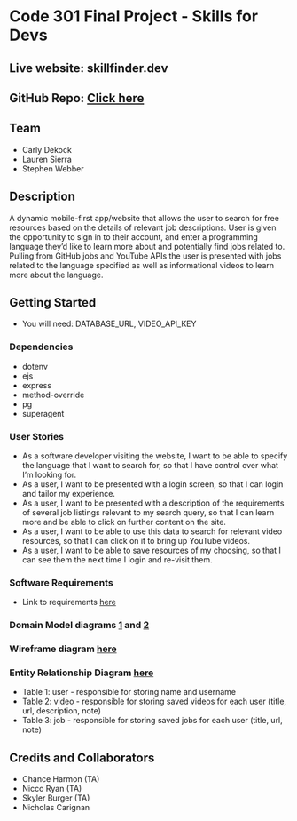 # Code 301 Final Project - Skills for Devs

## Live website: skillfinder.dev
## GitHub Repo: [Click here](https://github.com/skills-for-devs/resource-finder.git)

## Team

- Carly Dekock
- Lauren Sierra
- Stephen Webber

## Description

A dynamic mobile-first app/website that allows the user to search for free resources based on the details of relevant job descriptions. User is given the opportunity to sign in to their account, and enter a programming language they’d like to learn more about and potentially find jobs related to. Pulling from GitHub jobs and YouTube APIs the user is presented with jobs related to the language specified as well as informational videos to learn more about the language. 

## Getting Started

- You will need: DATABASE_URL, VIDEO_API_KEY

### Dependencies

- dotenv
- ejs
- express
- method-override
- pg
- superagent

### User Stories

- As a software developer visiting the website, I want to be able to specify the language that I want to search for, so that I have control over what I’m looking for.
- As a user, I want to be presented with a login screen, so that I can login and tailor my experience.
- As a user, I want to be presented with a description of the requirements of several job listings relevant to my search query, so that I can learn more and be able to click on further content on the site.
- As a user, I want to be able to use this data to search for relevant video resources, so that I can click on it to bring up YouTube videos.
- As a user, I want to be able to save resources of my choosing, so that I can see them the next time I login and re-visit them.

### Software Requirements

- Link to requirements [here](requirements.md)

### Domain Model diagrams [1](images/domain-model-1.jpeg) and [2](images/domain-model-2.jpeg)

### Wireframe diagram [here](images/wireframes.jpeg)

### Entity Relationship Diagram [here](ERD-projectprep.png)

- Table 1: user - responsible for storing name and username
- Table 2: video - responsible for storing saved videos for each user (title, url, description, note)
- Table 3: job - responsible for storing saved jobs for each user (title, url, note)

## Credits and Collaborators

- Chance Harmon (TA)
- Nicco Ryan (TA)
- Skyler Burger (TA)
- Nicholas Carignan
